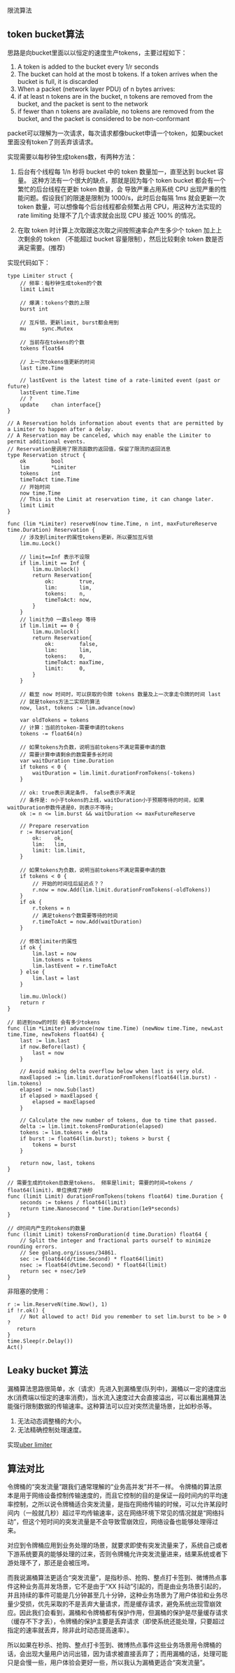限流算法

## token bucket算法

思路是向bucket里面以以恒定的速度生产tokens，主要过程如下：

1. A token is added to the bucket every 1/r seconds
2. The bucket can hold at the most b tokens. If a token arrives when the bucket is full, it is discarded
3. When a packet (network layer PDU) of n bytes arrives:
4. if at least n tokens are in the bucket, n tokens are removed from the bucket, and the packet is sent to the network
5. if fewer than n tokens are available, no tokens are removed from the bucket, and the packet is considered to be non-conformant

packet可以理解为一次请求，每次请求都像bucket申请一个token，如果bucket里面没有token了则丢弃该请求。

实现需要以每秒钟生成tokens数，有两种方法：

1. 后台有个线程每 1/n 秒将 bucket 中的 token 数量加一，直至达到 bucket 容量。
这种方法有一个很大的缺点，那就是因为每个 token bucket 都会有一个繁忙的后台线程在更新 token 数量，会 导致严重占用系统 CPU 出现严重的性能问题。假设我们的限速是限制为 1000/s，此时后台每隔 1ms 就会更新一次 token 数量，可以想像每个后台线程都会频繁占用 CPU，用这种方法实现的 rate limiting 处理不了几个请求就会出现 CPU 接近 100% 的情况。

2. 在取 token 时计算上次取跟这次取之间按照速率会产生多少个 token 加上上次剩余的 token （不能超过 bucket 容量限制），然后比较剩余 token 数是否满足需要。(推荐)

实现代码如下：
```
type Limiter struct {
	// 频率：每秒钟生成token的个数
	limit Limit

	// 爆满：tokens个数的上限
	burst int

	// 互斥锁，更新limit, burst都会用到
	mu     sync.Mutex

	// 当前存在tokens的个数
	tokens float64

	// 上一次tokens值更新的时间
	last time.Time

    // lastEvent is the latest time of a rate-limited event (past or future)
	lastEvent time.Time
	// ?
    update    chan interface{}
}

// A Reservation holds information about events that are permitted by a Limiter to happen after a delay.
// A Reservation may be canceled, which may enable the Limiter to permit additional events.
// Reservation是调用了限流函数的返回值，保留了限流的返回消息
type Reservation struct {
	ok        bool
	lim       *Limiter
	tokens    int
	timeToAct time.Time
	// 开始时间
	now time.Time
	// This is the Limit at reservation time, it can change later.
	limit Limit
}

func (lim *Limiter) reserveN(now time.Time, n int, maxFutureReserve time.Duration) Reservation {
	// 涉及到limiter的属性tokens更新，所以要加互斥锁
	lim.mu.Lock()

	// limit==Inf 表示不设限
	if lim.limit == Inf {
		lim.mu.Unlock()
		return Reservation{
			ok:        true,
			lim:       lim,
			tokens:    n,
			timeToAct: now,
		}
	}
	// limit为0 一直sleep 等待
	if lim.limit == 0 {
		lim.mu.Unlock()
		return Reservation{
			ok:        false,
			lim:       lim,
			tokens:    0,
			timeToAct: maxTime,
			limit:     0,
		}
	}

 	// 截至 now 时间时，可以获取的令牌 tokens 数量及上一次拿走令牌的时间 last
	// 就是tokens方法二实现的算法
	now, last, tokens := lim.advance(now)

	var oldTokens = tokens
	// 计算：当前的token-需要申请的tokens
	tokens -= float64(n)

	// 如果tokens为负数，说明当前tokens不满足需要申请的数
    // 需要计算申请剩余的数需要多长时间
	var waitDuration time.Duration
	if tokens < 0 {
		waitDuration = lim.limit.durationFromTokens(-tokens)
	}

	// ok: true表示满足条件， false表示不满足
    // 条件是: n小于tokens的上线，waitDuration小于预期等待的时间，如果waitDuration参数传递是0，则表示不等待;
	ok := n <= lim.burst && waitDuration <= maxFutureReserve

	// Prepare reservation
	r := Reservation{
		ok:    ok,
		lim:   lim,
		limit: lim.limit,
	}

	// 如果tokens为负数，说明当前tokens不满足需要申请的数
	if tokens < 0 {
		// 开始的时间往后延迟点？？
		r.now = now.Add(lim.limit.durationFromTokens(-oldTokens))
	}
	if ok {
		r.tokens = n
		// 满足tokens个数需要等待的时间
		r.timeToAct = now.Add(waitDuration)
	}

	// 修改limiter的属性
	if ok {
		lim.last = now
		lim.tokens = tokens
		lim.lastEvent = r.timeToAct
	} else {
		lim.last = last
	}

    lim.mu.Unlock()
	return r
}

// 前进到now的时刻 会有多少tokens
func (lim *Limiter) advance(now time.Time) (newNow time.Time, newLast time.Time, newTokens float64) {
	last := lim.last
	if now.Before(last) {
		last = now
	}

	// Avoid making delta overflow below when last is very old.
	maxElapsed := lim.limit.durationFromTokens(float64(lim.burst) - lim.tokens)
	elapsed := now.Sub(last)
	if elapsed > maxElapsed {
		elapsed = maxElapsed
	}

	// Calculate the new number of tokens, due to time that passed.
	delta := lim.limit.tokensFromDuration(elapsed)
	tokens := lim.tokens + delta
	if burst := float64(lim.burst); tokens > burst {
		tokens = burst
	}

	return now, last, tokens
}

// 需要生成的token总数是tokens， 频率是limit; 需要的时间=tokens / float64(limit)，单位换成了纳秒
func (limit Limit) durationFromTokens(tokens float64) time.Duration {
	seconds := tokens / float64(limit)
	return time.Nanosecond * time.Duration(1e9*seconds)
}

// d时间内产生的tokens的数量
func (limit Limit) tokensFromDuration(d time.Duration) float64 {
	// Split the integer and fractional parts ourself to minimize rounding errors.
	// See golang.org/issues/34861.
	sec := float64(d/time.Second) * float64(limit)
	nsec := float64(d%time.Second) * float64(limit)
	return sec + nsec/1e9
}

```


非阻塞的使用：

```
r := lim.ReserveN(time.Now(), 1)
if !r.ok() {
    // Not allowed to act! Did you remember to set lim.burst to be > 0 ?
   return
}
time.Sleep(r.Delay())
Act()
```


## Leaky bucket 算法
漏桶算法思路很简单，水（请求）先进入到漏桶里(队列中)，漏桶以一定的速度出水(消费端以恒定的速率消费)，当水流入速度过大会直接溢出，可以看出漏桶算法能强行限制数据的传输速率。这种算法可以应对突然流量场景，比如秒杀等。

1. 无法动态调整桶的大小。
2. 无法精确控制处理速度。

实现[uber limiter](!https://github.com/uber-go/ratelimit)


## 算法对比


令牌桶的“突发流量”跟我们通常理解的“业务高并发”并不一样。
令牌桶的算法原本是用于网络设备控制传输速度的，而且它控制的目的是保证一段时间内的平均速率控制，之所以说令牌桶适合突发流量，是指在网络传输的时候，可以允许某段时间内（一般就几秒）超过平均传输速率，这在网络环境下常见的情况就是“网络抖动”，但这个短时间的突发流量是不会导致雪崩效应，网络设备也能够处理得过来。

对应到令牌桶应用到业务处理的场景，就要求即使有突发流量来了，系统自己或者下游系统要真的能够处理的过来，否则令牌桶允许突发流量进来，结果系统或者下游处理不了，那还是会被压垮。

而我说漏桶算法更适合“突发流量”，是指秒杀、抢购、整点打卡签到、微博热点事件这种业务高并发场景，它不是由于“XX 抖动”引起的，而是由业务场景引起的，并且持续的事件可能是几分钟甚至几十分钟，这种业务场景为了用户体验和业务尽量少受损，优先采取的不是丢弃大量请求，而是缓存请求，避免系统出现雪崩效应。因此我们会看到，漏桶和令牌桶都有保护作用，但漏桶的保护是尽量缓存请求（缓存不下才丢），令牌桶的保护主要是丢弃请求（即使系统还能处理，只要超过指定的速率就丢弃，除非此时动态提高速率）。

所以如果在秒杀、抢购、整点打卡签到、微博热点事件这些业务场景用令牌桶的话，会出现大量用户访问出错，因为请求被直接丢弃了；而用漏桶的话，处理可能只是会慢一些，用户体验会更好一些，所以我认为漏桶更适合“突发流量”。
